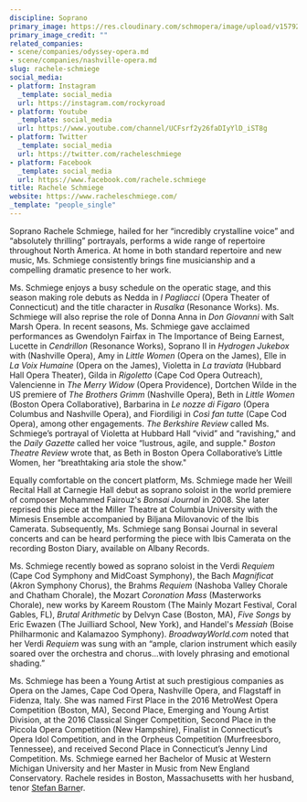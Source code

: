 ```yaml
---
discipline: Soprano
primary_image: https://res.cloudinary.com/schmopera/image/upload/v1579202963/media/2020/01/RacheleSchmiege_hsghhk.jpg
primary_image_credit: ""
related_companies:
- scene/companies/odyssey-opera.md
- scene/companies/nashville-opera.md
slug: rachele-schmiege
social_media:
- platform: Instagram
  _template: social_media
  url: https://instagram.com/rockyroad
- platform: Youtube
  _template: social_media
  url: https://www.youtube.com/channel/UCFsrf2y26faDIyYlD_iST8g
- platform: Twitter
  _template: social_media
  url: https://twitter.com/racheleschmiege
- platform: Facebook
  _template: social_media
  url: https://www.facebook.com/rachele.schmiege
title: Rachele Schmiege
website: https://www.racheleschmiege.com/
_template: "people_single"
---
```

Soprano Rachele Schmiege, hailed for her “incredibly crystalline voice” and “absolutely thrilling” portrayals, performs a wide range of repertoire throughout North America. At home in both standard repertoire and new music, Ms. Schmiege consistently brings fine musicianship and a compelling dramatic presence to her work.

Ms. Schmiege enjoys a busy schedule on the operatic stage, and this season making role debuts as Nedda in _I Pagliacci_ (Opera Theater of Connecticut) and the title character in _Rusalka_ (Resonance Works). Ms. Schmiege will also reprise the role of Donna Anna in _Don Giovanni_ with Salt Marsh Opera. In recent seasons, Ms. Schmiege gave acclaimed performances as Gwendolyn Fairfax in The Importance of Being Earnest, Lucette in _Cendrillon_ (Resonance Works), Soprano II in _Hydrogen Jukebox_ with (Nashville Opera), Amy in _Little Women_ (Opera on the James), Elle in _La Voix Humaine_ (Opera on the James), Violetta in _La traviata_ (Hubbard Hall Opera Theater), Gilda in _Rigoletto_ (Cape Cod Opera Outreach), Valencienne in _The Merry Widow_ (Opera Providence), Dortchen Wilde in the US premiere of _The Brothers Grimm_ (Nashville Opera), Beth in _Little Women_ (Boston Opera Collaborative), Barbarina in _Le nozze di Figaro_ (Opera Columbus and Nashville Opera), and Fiordiligi in _Così fan tutte_ (Cape Cod Opera), among other engagements. _The Berkshire Review_ called Ms. Schmiege’s portrayal of Violetta at Hubbard Hall “vivid” and “ravishing," and the _Daily Gazette_ called her voice “lustrous, agile, and supple." _Boston Theatre Review_ wrote that, as Beth in Boston Opera Collaborative’s Little Women, her “breathtaking aria stole the show."

Equally comfortable on the concert platform, Ms. Schmiege made her Weill Recital Hall at Carnegie Hall debut as soprano soloist in the world premiere of composer Mohammed Fairouz's _Bonsai Journal_ in 2008. She later reprised this piece at the Miller Theatre at Columbia University with the Mimesis Ensemble accompanied by Biljana Milovanovic of the Ibis Camerata. Subsequently, Ms. Schmiege sang Bonsai Journal in several concerts and can be heard performing the piece with Ibis Camerata on the recording Boston Diary, available on Albany Records.

Ms. Schmiege recently bowed as soprano soloist in the Verdi _Requiem_ (Cape Cod Symphony and MidCoast Symphony), the Bach _Magnificat_ (Akron Symphony Chorus), the Brahms _Requiem_ (Nashoba Valley Chorale and Chatham Chorale), the Mozart _Coronation Mass_ (Masterworks Chorale), new works by Kareem Roustom (The Mainly Mozart Festival, Coral Gables, FL), _Brutal Arithmetic_ by Delvyn Case (Boston, MA), _Five Songs_ by Eric Ewazen (The Juilliard School, New York), and Handel's _Messiah_ (Boise Philharmonic and Kalamazoo Symphony). _BroadwayWorld.com_ noted that her Verdi _Requiem_ was sung with an “ample, clarion instrument which easily soared over the orchestra and chorus...with lovely phrasing and emotional shading.”

Ms. Schmiege has been a Young Artist at such prestigious companies as Opera on the James, Cape Cod Opera, Nashville Opera, and Flagstaff in Fidenza, Italy. She was named First Place in the 2016 MetroWest Opera Competition (Boston, MA), Second Place, Emerging and Young Artist Division, at the 2016 Classical Singer Competition, Second Place in the Piccola Opera Competition (New Hampshire), Finalist in Connecticut’s Opera Idol Competition, and in the Orpheus Competition (Murfreesboro, Tennessee), and received Second Place in Connecticut’s Jenny Lind Competition. Ms. Schmiege earned her Bachelor of Music at Western Michigan University and her Master in Music from New England Conservatory. Rachele resides in Boston, Massachusetts with her husband, tenor [Stefan Barne](/scene/people/stefan-barner/)r.
